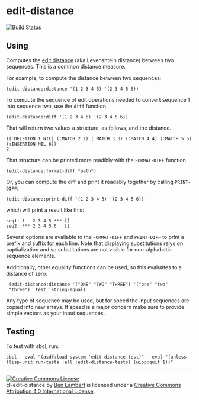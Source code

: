 edit-distance
=================

[![Build Status](https://travis-ci.org/belambert/cl-edit-distance.svg?branch=master)
](https://travis-ci.org/belambert/cl-edit-distance)

Using
-----
Computes the [edit distance](https://en.wikipedia.org/wiki/Levenshtein_distance)
(aka Levenshtein distance) between two sequences. This is a common distance measure.

For example, to compute the distance between two sequences:

    (edit-distance:distance '(1 2 3 4 5) '(2 3 4 5 6))

To compute the sequence of edit operations needed to convert sequence
1 into sequence two, use the `diff` function

    (edit-distance:diff '(1 2 3 4 5) '(2 3 4 5 6))

That will return two values a structure, as follows, and the distance.

    ((:DELETION 1 NIL) (:MATCH 2 2) (:MATCH 3 3) (:MATCH 4 4) (:MATCH 5 5) (:INSERTION NIL 6))
    2

That structure can be printed more readibly with the `FORMAT-DIFF`
function

    (edit-distance:format-diff *path*)

Or, you can compute the diff and print it readably together by calling `PRINT-DIFF`:

    (edit-distance:print-diff '(1 2 3 4 5) '(2 3 4 5 6))

which will print a result like this:

    seq1: 1   2 3 4 5 *** []
    seq2: *** 2 3 4 5 6   []

Several options are available to the `FORMAT-DIFF` and `PRINT-DIFF` to
print a prefix and suffix for each line.  Note that displaying
substitutions relys on captialization and so substitutions are not
visible for non-alphabetic sequence elements.

Additionally, other equality functions can be used, so this evaluates
to a distance of zero:

     (edit-distance:distance '("ONE" "TWO" "THREE") '("one" "two"
     "three") :test 'string-equal)

Any type of sequence may be used, but for speed the input sequences
are copied into new arrays. If speed is a major concern make sure to
provide simple vectors as your input sequences.

Testing
-------
To test with sbcl, run:

    sbcl --eval "(asdf:load-system 'edit-distance-test)" --eval "(unless (lisp-unit:run-tests :all :edit-distance-tests) (uiop:quit 1))"

---
<a rel="license" href="http://creativecommons.org/licenses/by/4.0/"><img alt="Creative Commons License" style="border-width:0" src="https://i.creativecommons.org/l/by/4.0/88x31.png" /></a><br /><span xmlns:dct="http://purl.org/dc/terms/" href="http://purl.org/dc/dcmitype/Text" property="dct:title" rel="dct:type">cl-edit-distance</span> by <a xmlns:cc="http://creativecommons.org/ns#" href="https://github.com/belambert/cl-edit-distance" property="cc:attributionName" rel="cc:attributionURL">Ben Lambert</a> is licensed under a <a rel="license" href="http://creativecommons.org/licenses/by/4.0/">Creative Commons Attribution 4.0 International License</a>.
